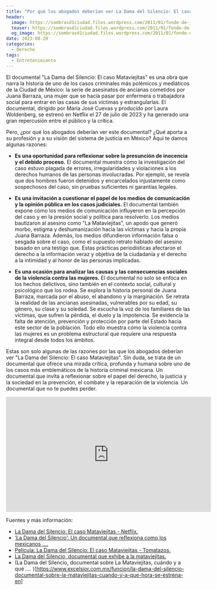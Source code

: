 ```yaml
---
title: "Por qué los abogados deberían ver La Dama del Silencio: El caso Mataviejitas"
header:
  image: https://sombrasd1ciudad.files.wordpress.com/2011/01/fonde-de-juana-3.jpg
  teaser: https://sombrasd1ciudad.files.wordpress.com/2011/01/fonde-de-juana-3.jpg
  og_image: https://sombrasd1ciudad.files.wordpress.com/2011/01/fonde-de-juana-3.jpg
date: 2023-08-20
categories:
  - Derecho
tags:
  - Entretenimiento
---
```



El documental "La Dama del Silencio: El caso Mataviejitas" es una obra que narra la historia de uno de los casos criminales más polémicos y mediáticos de la Ciudad de México: la serie de asesinatos de ancianas cometidos por Juana Barraza, una mujer que se hacía pasar por enfermera o trabajadora social para entrar en las casas de sus víctimas y estrangularlas. El documental, dirigido por María José Cuevas y producido por Laura Woldenberg, se estrenó en Netflix el 27 de julio de 2023 y ha generado una gran repercusión entre el público y la crítica.

Pero, ¿por qué los abogados deberían ver este documental? ¿Qué aporta a su profesión y a su visión del sistema de justicia en México? Aquí te damos algunas razones:

- **Es una oportunidad para reflexionar sobre la presunción de inocencia y el debido proceso.** El documental muestra cómo la investigación del caso estuvo plagada de errores, irregularidades y violaciones a los derechos humanos de las personas involucradas. Por ejemplo, se revela que dos hombres fueron detenidos y encarcelados injustamente como sospechosos del caso, sin pruebas suficientes ni garantías legales.

- **Es una invitación a cuestionar el papel de los medios de comunicación y la opinión pública en los casos judiciales.** El documental también expone cómo los medios de comunicación influyeron en la percepción del caso y en la presión social y política para resolverlo. Los medios bautizaron al asesino como "La Mataviejitas", un apodo que generó morbo, estigma y deshumanización hacia las víctimas y hacia la propia Juana Barraza. Además, los medios difundieron información falsa o sesgada sobre el caso, como el supuesto retrato hablado del asesino basado en una testigo que. Estas prácticas periodísticas afectaron el derecho a la información veraz y objetiva de la ciudadanía y el derecho a la intimidad y al honor de las personas implicadas.

- **Es una ocasión para analizar las causas y las consecuencias sociales de la violencia contra las mujeres.** El documental no solo se enfoca en los hechos delictivos, sino también en el contexto social, cultural y psicológico que los rodea. Se explora la historia personal de Juana Barraza, marcada por el abuso, el abandono y la marginación. Se retrata la realidad de las ancianas asesinadas, vulnerables por su edad, su género, su clase y su soledad. Se escucha la voz de los familiares de las víctimas, que sufren la pérdida, el duelo y la impotencia. Se evidencia la falta de atención, prevención y protección por parte del Estado hacia este sector de la población. Todo ello muestra cómo la violencia contra las mujeres es un problema estructural que requiere una respuesta integral desde todos los ámbitos.

Estas son solo algunas de las razones por las que los abogados deberían ver "La Dama del Silencio: El caso Mataviejitas". Sin duda, se trata de un documental que ofrece una mirada crítica, profunda y humana sobre uno de los casos más emblemáticos de la historia criminal mexicana. Un documental que invita a reflexionar sobre el papel del derecho, la justicia y la sociedad en la prevención, el combate y la reparación de la violencia. Un documental que no te puedes perder.

<iframe width="560" height="315" src="https://www.youtube.com/embed/evW1ezQMoMs" title="YouTube video player" frameborder="0" allow="accelerometer; autoplay; clipboard-write; encrypted-media; gyroscope; picture-in-picture; web-share" allowfullscreen></iframe>

Fuentes y más información:

- [La Dama del Silencio: El caso Mataviejitas - Netflix. ](https://www.netflix.com/es/title/81511776)
- [‘La Dama del Silencio’: Un documental que reflexiona como los mexicanos .... ](https://www.cronica.com.mx/escenario/dama-silencio-documental-reflexiona-mexicanos-entendemos-crimenes.html)
- [Película: La Dama del Silencio: El caso Mataviejitas - Tomatazos. ](https://www.tomatazos.com/peliculas/851720/La-Dama-del-Silencio-El-caso-Mataviejitas)
- [La Dama del Silencio, documental que exhibe a la mataviejitas. ](https://www.quadratin.com.mx/entretenimiento/la-dama-del-silencio-documental-que-exhibe-a-la-mataviejitas/)
- (La Dama del Silencio, documental sobre La Mataviejitas, cuándo y a qué .... )[https://www.excelsior.com.mx/funcion/la-dama-del-silencio-documental-sobre-la-mataviejitas-cuando-y-a-que-hora-se-estrena-en]